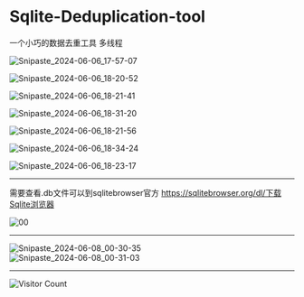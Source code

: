 # Sqlite-Deduplication-tool  
一个小巧的数据去重工具 多线程


![Snipaste_2024-06-06_17-57-07](https://github.com/EMIL5x9jvaB/Sqlite-Deduplication-tool/assets/140598477/c11567f4-eafe-46a7-b420-aba738276a23)  

![Snipaste_2024-06-06_18-20-52](https://github.com/EMIL5x9jvaB/Sqlite-Deduplication-tool/assets/140598477/670441e8-fd26-4d93-a18c-96e862e8a472)  

![Snipaste_2024-06-06_18-21-41](https://github.com/EMIL5x9jvaB/Sqlite-Deduplication-tool/assets/140598477/dc0bcbce-c4d6-4dcf-a21c-63ef63747e87)  

![Snipaste_2024-06-06_18-31-20](https://github.com/EMIL5x9jvaB/Sqlite-Deduplication-tool/assets/140598477/44a218ba-97a7-43f9-b5b7-5f21e0d50c0b)  

![Snipaste_2024-06-06_18-21-56](https://github.com/EMIL5x9jvaB/Sqlite-Deduplication-tool/assets/140598477/f06d8d74-5dd0-4ecb-b0fc-c10ae8b8936e)  

![Snipaste_2024-06-06_18-34-24](https://github.com/EMIL5x9jvaB/Sqlite-Deduplication-tool/assets/140598477/7900af4d-778e-4b3d-aea4-007e733f48c2)  

![Snipaste_2024-06-06_18-23-17](https://github.com/EMIL5x9jvaB/Sqlite-Deduplication-tool/assets/140598477/5903cb16-1821-4f36-bbf3-f702742fb958)  
****
需要查看.db文件可以到sqlitebrowser官方  https://sqlitebrowser.org/dl/下载Sqlite浏览器  

![00](https://github.com/EMIL5x9jvaB/Sqlite-Deduplication-tool/assets/140598477/fe687777-369a-4121-b6b0-51cc553f827f)  

****  
![Snipaste_2024-06-08_00-30-35](https://github.com/EMIL5x9jvaB/Sqlite-Deduplication-tool/assets/140598477/e3c2ae2c-6148-4068-a6fa-ab917918ec7c)  
![Snipaste_2024-06-08_00-31-03](https://github.com/EMIL5x9jvaB/Sqlite-Deduplication-tool/assets/140598477/117824cc-ec95-42e5-ad92-1ee08de22110)  
****  
![Visitor Count](https://profile-counter.glitch.me/EMIL5x9jvaB/count.svg)  





